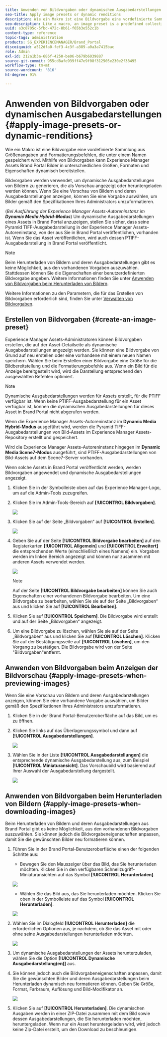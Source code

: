 ```yaml
---
title: Anwenden von Bildvorgaben oder dynamischen Ausgabedarstellungen
seo-title: Apply image presets or dynamic renditions
description: Wie ein Makro ist eine Bildvorgabe eine vordefinierte Sammlung aus Größenangaben und Formatierungsbefehlen, die unter einem Namen gespeichert wird. Mithilfe von Bildvorgaben kann Experience Manager Assets Brand Portal Bilder in unterschiedlichen Größen, Formaten und Eigenschaften dynamisch bereitstellen.
seo-description: Like a macro, an image preset is a predefined collection of sizing and formatting commands saved under a name. Image presets enable Experience Manager Assets Brand Portal to dynamically deliver images of different sizes, formats, and properties.
uuid: a3c8705c-5fbd-472c-8b61-f65b3e552c1b
content-type: reference
topic-tags: administration
products: SG_EXPERIENCEMANAGER/Brand_Portal
discoiquuid: a512dfa0-fef3-4c3f-a389-a0a3a7415bac
role: Admin
exl-id: 212a1b3a-686f-4250-be06-b679b6039887
source-git-commit: 955cd8afe939ff47e9f08f312505e230e2f38495
workflow-type: tm+mt
source-wordcount: '816'
ht-degree: 91%

---
```


# Anwenden von Bildvorgaben oder dynamischen Ausgabedarstellungen {#apply-image-presets-or-dynamic-renditions}

Wie ein Makro ist eine Bildvorgabe eine vordefinierte Sammlung aus Größenangaben und Formatierungsbefehlen, die unter einem Namen gespeichert wird. Mithilfe von Bildvorgaben kann Experience Manager Assets Brand Portal Bilder in unterschiedlichen Größen, Formaten und Eigenschaften dynamisch bereitstellen.

Bildvorgaben werden verwendet, um dynamische Ausgabedarstellungen von Bildern zu generieren, die als Vorschau angezeigt oder heruntergeladen werden können. Wenn Sie eine Vorschau von Bildern und deren Ausgabedarstellungen anzeigen, können Sie eine Vorgabe auswählen, um Bilder gemäß den Spezifikationen Ihres Administrators umzuformatieren.

(*Bei Ausführung der Experience Manager Assets-Autoreninstanz im **Dynamic Media Hybrid-Modus***) Um dynamische Ausgabedarstellungen eines Assets in Brand Portal anzuzeigen, stellen Sie sicher, dass seine Pyramid TIFF-Ausgabedarstellung in der Experience Manager Assets-Autoreninstanz, von der aus Sie in Brand Portal veröffentlichen, vorhanden ist. Wenn Sie das Asset veröffentlichen, wird auch dessen PTIFF-Ausgabedarstellung in Brand Portal veröffentlicht.

>[!NOTE]
>
>Beim Herunterladen von Bildern und deren Ausgabedarstellungen gibt es keine Möglichkeit, aus den vorhandenen Vorgaben auszuwählen. Stattdessen können Sie die Eigenschaften einer benutzerdefinierten Bildvorgabe angeben. Weitere Informationen finden Sie unter [Anwenden von Bildvorgaben beim Herunterladen von Bildern](../using/brand-portal-image-presets.md#main-pars-text-1403412644).


Weitere Informationen zu den Parametern, die für das Erstellen von Bildvorgaben erforderlich sind, finden Sie unter [Verwalten von Bildvorgaben](../using/brand-portal-image-presets.md).

## Erstellen von Bildvorgaben {#create-an-image-preset}

Experience Manager Assets-Administratoren können Bildvorgaben erstellen, die auf der Asset-Detailseite als dynamische Ausgabedarstellungen angezeigt werden. Sie können eine Bildvorgabe von Grund auf neu erstellen oder eine vorhandene mit einem neuen Namen speichern. Wählen Sie beim Erstellen einer Bildvorgabe eine Größe für die Bildbereitstellung und die Formatierungsbefehle aus. Wenn ein Bild für die Anzeige bereitgestellt wird, wird die Darstellung entsprechend den ausgewählten Befehlen optimiert.

>[!NOTE]
>
>Dynamische Ausgabedarstellungen werden für Assets erstellt, für die PTIFF verfügbar ist. Wenn keine PTIFF-Ausgabedarstellung für ein Asset verfügbar ist, können die dynamischen Ausgabedarstellungen für dieses Asset in Brand Portal nicht abgerufen werden.
>
>Wenn die Experience Manager Assets-Autoreninstanz im **Dynamic Media Hybrid-Modus** ausgeführt wird, werden die Pyramid TIFF-Ausgabedarstellungen von Bild-Assets im Experience Manager Assets-Repository erstellt und gespeichert.
>
>Wird die Experience Manager Assets-Autoreninstanz hingegen im **Dynamic Media Scene7-Modus** ausgeführt, sind PTIFF-Ausgabedarstellungen von Bild-Assets auf dem Scene7-Server vorhanden.
>
>Wenn solche Assets in Brand Portal veröffentlicht werden, werden Bildvorgaben angewendet und dynamische Ausgabedarstellungen angezeigt.


1. Klicken Sie in der Symbolleiste oben auf das Experience Manager-Logo, um auf die Admin-Tools zuzugreifen.

1. Klicken Sie im Admin-Tools-Bereich auf **[!UICONTROL Bildvorgaben]**.

   ![](assets/admin-tools-panel-4.png)

1. Klicken Sie auf der Seite „Bildvorgaben“ auf **[!UICONTROL Erstellen]**.

   ![](assets/image_preset_homepage.png)

1. Geben Sie auf der Seite **[!UICONTROL Bildvorgabe bearbeiten]** auf den Registerkarten **[!UICONTROL Allgemein]** und **[!UICONTROL Erweitert]** die entsprechenden Werte (einschließlich eines Namens) ein. Vorgaben werden im linken Bereich angezeigt und können nur zusammen mit anderen Assets verwendet werden.

   ![](assets/image_preset_create.png)

   >[!NOTE]
   >
   >Auf der Seite **[!UICONTROL Bildvorgabe bearbeiten]** können Sie auch Eigenschaften einer vorhandenen Bildvorgabe bearbeiten. Um eine Bildvorgabe zu bearbeiten, wählen Sie sie auf der Seite „Bildvorgaben“ aus und klicken Sie auf **[!UICONTROL Bearbeiten]**.

1. Klicken Sie auf **[!UICONTROL Speichern]**. Die Bildvorgabe wird erstellt und auf der Seite „Bildvorgaben“ angezeigt.
1. Um eine Bildvorgabe zu löschen, wählen Sie sie auf der Seite „Bildvorgaben“ aus und klicken Sie auf **[!UICONTROL Löschen]**. Klicken Sie auf der Bestätigungsseite auf **[!UICONTROL Löschen]**, um den Vorgang zu bestätigen. Die Bildvorgabe wird von der Seite &quot;Bildvorgaben&quot;entfernt.

## Anwenden von Bildvorgaben beim Anzeigen der Bildvorschau  {#apply-image-presets-when-previewing-images}

Wenn Sie eine Vorschau von Bildern und deren Ausgabedarstellungen anzeigen, können Sie eine vorhandene Vorgabe auswählen, um Bilder gemäß den Spezifikationen Ihres Administrators umzuformatieren.

1. Klicken Sie in der Brand Portal-Benutzeroberfläche auf das Bild, um es zu öffnen.
1. Klicken Sie links auf das Überlagerungssymbol und dann auf **[!UICONTROL Ausgabedarstellungen]**.

   ![](assets/image-preset-previewrenditions.png)

1. Wählen Sie in der Liste **[!UICONTROL Ausgabedarstellungen]** die entsprechende dynamische Ausgabedarstellung aus, zum Beispiel **[!UICONTROL Miniaturansicht]**. Das Vorschaubild wird basierend auf Ihrer Auswahl der Ausgabedarstellung dargestellt.

   ![](assets/image-preset-previewrenditionthumbnail.png)

## Anwenden von Bildvorgaben beim Herunterladen von Bildern {#apply-image-presets-when-downloading-images}

Beim Herunterladen von Bildern und deren Ausgabedarstellungen aus Brand Portal gibt es keine Möglichkeit, aus den vorhandenen Bildvorgaben auszuwählen. Sie können jedoch die Bildvorgabeneigenschaften anpassen, damit Sie die gewünschten Bilder neu formatieren können.

1. Führen Sie in der Brand Portal-Benutzeroberfläche einen der folgenden Schritte aus:

   * Bewegen Sie den Mauszeiger über das Bild, das Sie herunterladen möchten. Klicken Sie in den verfügbaren Schnellzugriff-Miniaturansichten auf das Symbol **[!UICONTROL Herunterladen]**.

   ![](assets/downloadsingleasset.png)

   * Wählen Sie das Bild aus, das Sie herunterladen möchten. Klicken Sie oben in der Symbolleiste auf das Symbol **[!UICONTROL Herunterladen]**.

   ![](assets/downloadassets.png)

1. Wählen Sie im Dialogfeld **[!UICONTROL Herunterladen]** die erforderlichen Optionen aus, je nachdem, ob Sie das Asset mit oder ohne seine Ausgabedarstellungen herunterladen möchten.

   ![](assets/donload-assets-dialog.png)

1. Um dynamische Ausgabedarstellungen der Assets herunterzuladen, wählen Sie die Option **[!UICONTROL Dynamische Ausgabedarstellung(en)]** aus.
1. Sie können jedoch auch die Bildvorgabeneigenschaften anpassen, damit Sie die gewünschten Bilder und deren Ausgabedarstellungen beim Herunterladen dynamisch neu formatieren können. Geben Sie Größe, Format, Farbraum, Auflösung und Bild-Modifikator an.

   ![](assets/dynamicrenditions.png)

1. Klicken Sie auf **[!UICONTROL Herunterladen]**. Die dynamischen Ausgaben werden in einer ZIP-Datei zusammen mit dem Bild sowie dessen Ausgabedarstellungen, die Sie herunterladen möchten, heruntergeladen. Wenn nur ein Asset heruntergeladen wird, wird jedoch keine Zip-Datei erstellt, um den Download zu beschleunigen.
